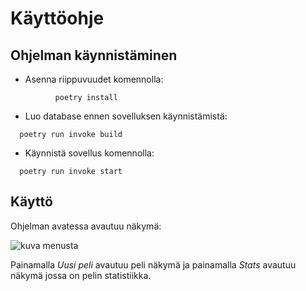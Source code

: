 # Käyttöohje

## Ohjelman käynnistäminen

- Asenna riippuvuudet komennolla: 

````          poetry install````

- Luo database ennen sovelluksen käynnistämistä:

````  poetry run invoke build````

- Käynnistä sovellus komennolla:

````  poetry run invoke start````

## Käyttö

Ohjelman avatessa avautuu näkymä:

![kuva menusta](dokumentaatio/photos/kuva_menusta.jpg)

Painamalla _Uusi peli_ avautuu peli näkymä ja painamalla _Stats_ avautuu näkymä jossa on pelin statistiikka.

